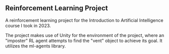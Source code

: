 Reinforcement Learning Project
------------------------------
A reinforcement learning project for the Introduction to Artificial Intelligence course I took in 2023.

The project makes use of Unity for the environment of the project, where an "imposter" RL agent attempts to find the "vent" object to achieve its goal.
It utilizes the ml-agents library.
